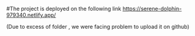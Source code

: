 #The project is deployed on the following link
https://serene-dolphin-979340.netlify.app/

(Due to excess of folder , we were facing problem to upload it on github)
